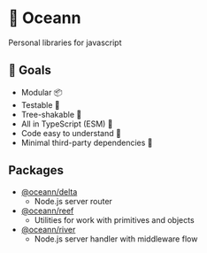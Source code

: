 # 🌊 Oceann 
Personal libraries for javascript

## 🎯 Goals
- Modular 📦
- Testable 🧪
- Tree-shakable 🌳
- All in TypeScript (ESM) 💙
- Code easy to understand 🧐
- Minimal third-party dependencies 🔌

## Packages
- [@oceann/delta](https://github.com/jacsamg/oceann/tree/main/packages/delta)
  - Node.js server router
- [@oceann/reef](https://github.com/jacsamg/oceann/tree/main/packages/reef)
  - Utilities for work with primitives and objects
- [@oceann/river](https://github.com/jacsamg/oceann/tree/main/packages/river)
  - Node.js server handler with middleware flow